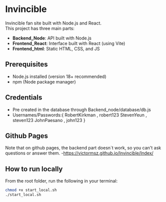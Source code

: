 # Invincible

Invincible fan site built with Node.js and React.  
This project has three main parts:

- **Backend_Node**: API built with Node.js  
- **Frontend_React**: Interface built with React (using Vite)  
- **Frontend_html**: Static HTML, CSS, and JS

## Prerequisites

- Node.js installed (version 18+ recommended)  
- npm (Node package manager)

## Credentials
- Pre created in the database through Backend_node/database/db.js
- Usernames/Passwords:{
    RobertKirkman , robert123
    StevenYeun , steven123
    JohnPaesano , john123
}
## Github Pages

Note that on github pages, the backend part doesn`t work, so you can't ask questions or answer them.
-https://victormsz.github.io/Invincible/Index/

## How to run locally

From the root folder, run the following in your terminal:

```bash
chmod +x start_local.sh
./start_local.sh

